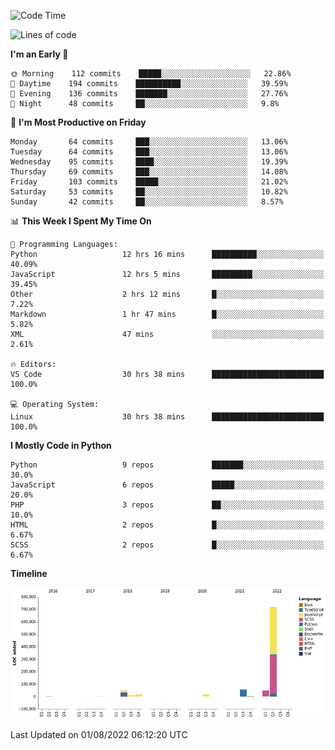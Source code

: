 <!--START_SECTION:waka-->
![Code Time](http://img.shields.io/badge/Code%20Time-0%20secs-blue)

![Lines of code](https://img.shields.io/badge/From%20Hello%20World%20I%27ve%20Written-929%20Thousand%20lines%20of%20code-blue)

**I'm an Early 🐤** 

```text
🌞 Morning    112 commits    █████░░░░░░░░░░░░░░░░░░░░   22.86% 
🌆 Daytime    194 commits    ██████████░░░░░░░░░░░░░░░   39.59% 
🌃 Evening    136 commits    ███████░░░░░░░░░░░░░░░░░░   27.76% 
🌙 Night      48 commits     ██░░░░░░░░░░░░░░░░░░░░░░░   9.8%

```
📅 **I'm Most Productive on Friday** 

```text
Monday       64 commits     ███░░░░░░░░░░░░░░░░░░░░░░   13.06% 
Tuesday      64 commits     ███░░░░░░░░░░░░░░░░░░░░░░   13.06% 
Wednesday    95 commits     ████░░░░░░░░░░░░░░░░░░░░░   19.39% 
Thursday     69 commits     ███░░░░░░░░░░░░░░░░░░░░░░   14.08% 
Friday       103 commits    █████░░░░░░░░░░░░░░░░░░░░   21.02% 
Saturday     53 commits     ██░░░░░░░░░░░░░░░░░░░░░░░   10.82% 
Sunday       42 commits     ██░░░░░░░░░░░░░░░░░░░░░░░   8.57%

```


📊 **This Week I Spent My Time On** 

```text
💬 Programming Languages: 
Python                   12 hrs 16 mins      ██████████░░░░░░░░░░░░░░░   40.09% 
JavaScript               12 hrs 5 mins       █████████░░░░░░░░░░░░░░░░   39.45% 
Other                    2 hrs 12 mins       █░░░░░░░░░░░░░░░░░░░░░░░░   7.22% 
Markdown                 1 hr 47 mins        █░░░░░░░░░░░░░░░░░░░░░░░░   5.82% 
XML                      47 mins             ░░░░░░░░░░░░░░░░░░░░░░░░░   2.61%

🔥 Editors: 
VS Code                  30 hrs 38 mins      █████████████████████████   100.0%

💻 Operating System: 
Linux                    30 hrs 38 mins      █████████████████████████   100.0%

```

**I Mostly Code in Python** 

```text
Python                   9 repos             ███████░░░░░░░░░░░░░░░░░░   30.0% 
JavaScript               6 repos             █████░░░░░░░░░░░░░░░░░░░░   20.0% 
PHP                      3 repos             ██░░░░░░░░░░░░░░░░░░░░░░░   10.0% 
HTML                     2 repos             █░░░░░░░░░░░░░░░░░░░░░░░░   6.67% 
SCSS                     2 repos             █░░░░░░░░░░░░░░░░░░░░░░░░   6.67%

```


**Timeline**

![Chart not found](https://raw.githubusercontent.com/telesoho/telesoho/master/charts/bar_graph.png) 


 Last Updated on 01/08/2022 06:12:20 UTC
<!--END_SECTION:waka-->


<!--
**telesoho/telesoho** is a ✨ _special_ ✨ repository because its `README.md` (this file) appears on your GitHub profile.

Here are some ideas to get you started:

- 🔭 I’m currently working on ...
- 🌱 I’m currently learning ...
- 👯 I’m looking to collaborate on ...
- 🤔 I’m looking for help with ...
- 💬 Ask me about ...
- 📫 How to reach me: ...
- 😄 Pronouns: ...
- ⚡ Fun fact: ...
-->
